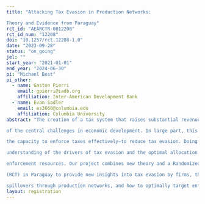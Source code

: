 ```yaml
---
title: "Attacking Tax Evasion in Production Networks:
Theory and Evidence from Paraguay"
rct_id: "AEARCTR-0012208"
rct_id_num: "12208"
doi: "10.1257/rct.12208-1.0"
date: "2023-09-28"
status: "on_going"
jel: ""
start_year: "2021-01-01"
end_year: "2024-06-30"
pi: "Michael Best"
pi_other:
  - name: Gaston Pierri
    email: gpierri@iadb.org
    affiliation: Inter-American Development Bank
  - name: Evan Sadler
    email: es3668@columbia.edu
    affiliation: Columbia University
abstract: "The creation of a tax system that raises substantial revenues efficiently and equitably is one
of the central challenges in economic development. In large part, this relies on the creation of
the capacity to enforce taxes effectively—to reduce tax evasion. Doing this requires a detailed
understanding of the drivers of tax evasion and the optimal allocation of extremely scarce tax
enforcement resources. Our project combines new theory and a Randomized Controlled Trial
(RCT) in Paraguay to provide new insights into tax evasion by firms, the strength of enforcement
spillovers through production networks, and how to optimally target enforcement activities."
layout: registration
---
```



